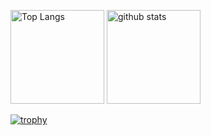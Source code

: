 <p align="left"> 
  <img alt="Top Langs" height="150px" src="https://github-readme-stats.vercel.app/api/top-langs/?username=tarakish&layout=compact&show_icons=true&theme=onedark" />
  <img alt="github stats" height="150px" src="https://github-readme-stats.vercel.app/api?username=tarakish&theme=onedark&show_icons=ture" />
</p>

[![trophy](https://github-profile-trophy.vercel.app/?username=tarakish&theme=onedark&column=7
)](https://github.com/ryo-ma/github-profile-trophy)

<!--
**tarakish/tarakish** is a ✨ _special_ ✨ repository because its `README.md` (this file) appears on your GitHub profile.

Here are some ideas to get you started:

- 🔭 I’m currently working on ...
- 🌱 I’m currently learning ...
- 👯 I’m looking to collaborate on ...
- 🤔 I’m looking for help with ...
- 💬 Ask me about ...
- 📫 How to reach me: ...
- 😄 Pronouns: ...
- ⚡ Fun fact: ...
-->
